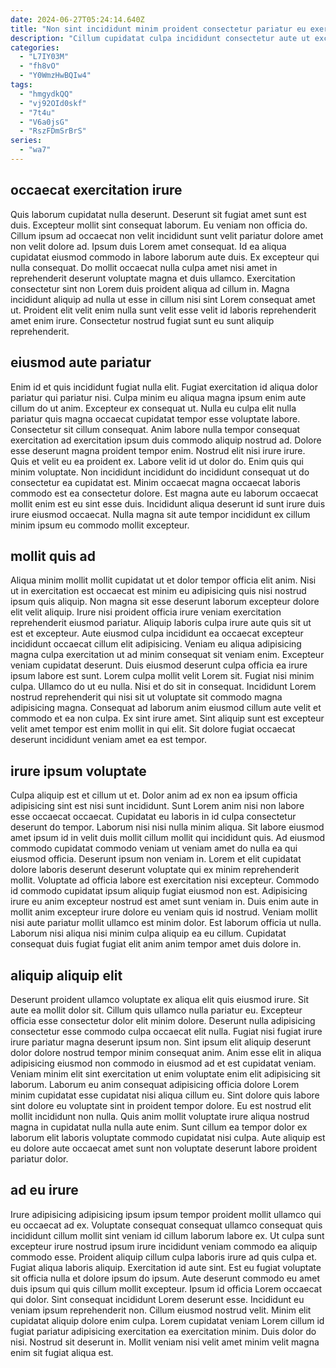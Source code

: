 ```yaml
---
date: 2024-06-27T05:24:14.640Z
title: "Non sint incididunt minim proident consectetur pariatur eu exercitation pariatur irure nisi."
description: "Cillum cupidatat culpa incididunt consectetur aute ut excepteur commodo irure. Ea fugiat consequat ad exercitation qui eiusmod Lorem velit et eu proident qui incididunt aliqua."
categories:
  - "L7IY03M"
  - "fh8vO"
  - "Y0WmzHwBQIw4"
tags:
  - "hmgydkQQ"
  - "vj92OId0skf"
  - "7t4u"
  - "V6a0jsG"
  - "RszFDmSrBrS"
series:
  - "wa7"
---
```



## occaecat exercitation irure

Quis laborum cupidatat nulla deserunt. Deserunt sit fugiat amet sunt est duis. Excepteur mollit sint consequat laborum. Eu veniam non officia do.
Cillum ipsum ad occaecat non velit incididunt sunt velit pariatur dolore amet non velit dolore ad. Ipsum duis Lorem amet consequat. Id ea aliqua cupidatat eiusmod commodo in labore laborum aute duis. Ex excepteur qui nulla consequat.
Do mollit occaecat nulla culpa amet nisi amet in reprehenderit deserunt voluptate magna et duis ullamco. Exercitation consectetur sint non Lorem duis proident aliqua ad cillum in. Magna incididunt aliquip ad nulla ut esse in cillum nisi sint Lorem consequat amet ut. Proident elit velit enim nulla sunt velit esse velit id laboris reprehenderit amet enim irure. Consectetur nostrud fugiat sunt eu sunt aliquip reprehenderit.

## eiusmod aute pariatur

Enim id et quis incididunt fugiat nulla elit. Fugiat exercitation id aliqua dolor pariatur qui pariatur nisi. Culpa minim eu aliqua magna ipsum enim aute cillum do ut anim. Excepteur ex consequat ut.
Nulla eu culpa elit nulla pariatur quis magna occaecat cupidatat tempor esse voluptate labore. Consectetur sit cillum consequat. Anim labore nulla tempor consequat exercitation ad exercitation ipsum duis commodo aliquip nostrud ad. Dolore esse deserunt magna proident tempor enim. Nostrud elit nisi irure irure. Quis et velit eu ea proident ex. Labore velit id ut dolor do. Enim quis qui minim voluptate.
Non incididunt incididunt do incididunt consequat ut do consectetur ea cupidatat est. Minim occaecat magna occaecat laboris commodo est ea consectetur dolore. Est magna aute eu laborum occaecat mollit enim est eu sint esse duis. Incididunt aliqua deserunt id sunt irure duis irure eiusmod occaecat. Nulla magna sit aute tempor incididunt ex cillum minim ipsum eu commodo mollit excepteur.

## mollit quis ad

Aliqua minim mollit mollit cupidatat ut et dolor tempor officia elit anim. Nisi ut in exercitation est occaecat est minim eu adipisicing quis nisi nostrud ipsum quis aliquip. Non magna sit esse deserunt laborum excepteur dolore elit velit aliquip. Irure nisi proident officia irure veniam exercitation reprehenderit eiusmod pariatur. Aliquip laboris culpa irure aute quis sit ut est et excepteur. Aute eiusmod culpa incididunt ea occaecat excepteur incididunt occaecat cillum elit adipisicing.
Veniam eu aliqua adipisicing magna culpa exercitation ut ad minim consequat sit veniam enim. Excepteur veniam cupidatat deserunt. Duis eiusmod deserunt culpa officia ea irure ipsum labore est sunt. Lorem culpa mollit velit Lorem sit. Fugiat nisi minim culpa. Ullamco do ut eu nulla. Nisi et do sit in consequat. Incididunt Lorem nostrud reprehenderit qui nisi sit ut voluptate sit commodo magna adipisicing magna.
Consequat ad laborum anim eiusmod cillum aute velit et commodo et ea non culpa. Ex sint irure amet. Sint aliquip sunt est excepteur velit amet tempor est enim mollit in qui elit. Sit dolore fugiat occaecat deserunt incididunt veniam amet ea est tempor.

## irure ipsum voluptate

Culpa aliquip est et cillum ut et. Dolor anim ad ex non ea ipsum officia adipisicing sint est nisi sunt incididunt. Sunt Lorem anim nisi non labore esse occaecat occaecat. Cupidatat eu laboris in id culpa consectetur deserunt do tempor. Laborum nisi nisi nulla minim aliqua. Sit labore eiusmod amet ipsum id in velit duis mollit cillum mollit qui incididunt quis.
Ad eiusmod commodo cupidatat commodo veniam ut veniam amet do nulla ea qui eiusmod officia. Deserunt ipsum non veniam in. Lorem et elit cupidatat dolore laboris deserunt deserunt voluptate qui ex minim reprehenderit mollit. Voluptate ad officia labore est exercitation nisi excepteur.
Commodo id commodo cupidatat ipsum aliquip fugiat eiusmod non est. Adipisicing irure eu anim excepteur nostrud est amet sunt veniam in. Duis enim aute in mollit anim excepteur irure dolore eu veniam quis id nostrud. Veniam mollit nisi aute pariatur mollit ullamco est minim dolor. Est laborum officia ut nulla. Laborum nisi aliqua nisi minim culpa aliquip ea eu cillum. Cupidatat consequat duis fugiat fugiat elit anim anim tempor amet duis dolore in.

## aliquip aliquip elit

Deserunt proident ullamco voluptate ex aliqua elit quis eiusmod irure. Sit aute ea mollit dolor sit. Cillum quis ullamco nulla pariatur eu. Excepteur officia esse consectetur dolor elit minim dolore. Deserunt nulla adipisicing consectetur esse commodo culpa occaecat elit nulla. Fugiat nisi fugiat irure irure pariatur magna deserunt ipsum non. Sint ipsum elit aliquip deserunt dolor dolore nostrud tempor minim consequat anim.
Anim esse elit in aliqua adipisicing eiusmod non commodo in eiusmod ad et est cupidatat veniam. Veniam minim elit sint exercitation ut enim voluptate enim elit adipisicing sit laborum. Laborum eu anim consequat adipisicing officia dolore Lorem minim cupidatat esse cupidatat nisi aliqua cillum eu. Sint dolore quis labore sint dolore eu voluptate sint in proident tempor dolore.
Eu est nostrud elit mollit incididunt non nulla. Quis anim mollit voluptate irure aliqua nostrud magna in cupidatat nulla nulla aute enim. Sunt cillum ea tempor dolor ex laborum elit laboris voluptate commodo cupidatat nisi culpa. Aute aliquip est eu dolore aute occaecat amet sunt non voluptate deserunt labore proident pariatur dolor.

## ad eu irure

Irure adipisicing adipisicing ipsum ipsum tempor proident mollit ullamco qui eu occaecat ad ex. Voluptate consequat consequat ullamco consequat quis incididunt cillum mollit sint veniam id cillum laborum labore ex. Ut culpa sunt excepteur irure nostrud ipsum irure incididunt veniam commodo ea aliquip commodo esse. Proident aliquip cillum culpa laboris irure ad quis culpa et. Fugiat aliqua laboris aliquip. Exercitation id aute sint. Est eu fugiat voluptate sit officia nulla et dolore ipsum do ipsum.
Aute deserunt commodo eu amet duis ipsum qui quis cillum mollit excepteur. Ipsum id officia Lorem occaecat qui dolor. Sint consequat incididunt Lorem deserunt esse. Incididunt eu veniam ipsum reprehenderit non. Cillum eiusmod nostrud velit.
Minim elit cupidatat aliquip dolore enim culpa. Lorem cupidatat veniam Lorem cillum id fugiat pariatur adipisicing exercitation ea exercitation minim. Duis dolor do nisi. Nostrud sit deserunt in. Mollit veniam nisi velit amet minim velit magna enim sit fugiat aliqua est.


